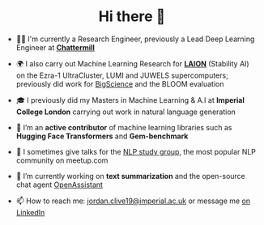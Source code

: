 <h1 align="center">Hi there 👋</h1>

- 🧑‍💻 I'm currently a Research Engineer, previously a Lead Deep Learning Engineer at **[Chattermill](https://chattermill.com/)**

- 🌍 I also carry out Machine Learning Research for **[LAION](https://laion.ai/)** (Stability AI) on the Ezra-1 UltraCluster, LUMI and JUWELS supercomputers; previously did work for [BigScience](https://github.com/bigscience-workshop) and the BLOOM evaluation

- 🎓 I previously did my Masters in Machine Learning & A.I at **Imperial College London** carrying out work in natural language generation

- 📝 I’m an **active contributor** of machine learning libraries such as **Hugging Face Transformers** and **Gem-benchmark**

- 💬 I sometimes give talks for the [NLP study group](https://www.meetup.com/advanced-natural-language-processing-nlp-study-group/), the most popular NLP community on meetup.com

- 🔭 I’m currently working on **text summarization** and the open-source chat agent [OpenAssistant](https://open-assistant.io/team)

- 📫 How to reach me: jordan.clive19@imperial.ac.uk or message me [on LinkedIn](https://github.com/jordiclive)
